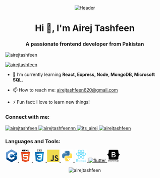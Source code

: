 
<p align="center">
  <img alt="Header" width="500" src="https://camo.githubusercontent.com/8bf6f6d78abc81fcf9c49f10649423e73ea44bc248e83aaae8759d401c829a84/68747470733a2f2f70687973696373677572756b756c2e66696c65732e776f726470726573732e636f6d2f323031392f30322f6368617261637465722d312e676966">
</p>

<h1 align="center">Hi 👋, I'm Airej Tashfeen</h1>
<h3 align="center">A passionate frontend developer from Pakistan</h3>

<p align="left">
  <img src="https://komarev.com/ghpvc/?username=airejtashfeen&label=Profile%20views&color=0e75b6&style=flat" alt="airejtashfeen" />
</p>
<p align="left">
  <a href="https://github.com/ryo-ma/github-profile-trophy">
    <img src="https://github-profile-trophy.vercel.app/?username=airejtashfeen" alt="airejtashfeen" />
  </a>
</p>

- 🌱 I’m currently learning **React, Express, Node, MongoDB, Microsoft SQL.**

- 📫 How to reach me: [airejtashfeen620@gmail.com](mailto:airejtashfeen620@gmail.com)


- ⚡ Fun fact: I love to learn new things!


<h3 align="left">Connect with me:</h3>
<p align="left">
  <a href="https://linkedin.com/in/airejtashfeen" target="_blank">
    <img src="https://raw.githubusercontent.com/rahuldkjain/github-profile-readme-generator/master/src/images/icons/Social/linked-in-alt.svg" alt="airejtashfeen" height="30" width="40" />
  </a>
  <a href="https://fb.com/airejtashfeennn" target="_blank">
    <img src="https://raw.githubusercontent.com/rahuldkjain/github-profile-readme-generator/master/src/images/icons/Social/facebook.svg" alt="airejtashfeennn" height="30" width="40" />
  </a>
  <a href="https://instagram.com/its_airej" target="_blank">
    <img src="https://raw.githubusercontent.com/rahuldkjain/github-profile-readme-generator/master/src/images/icons/Social/instagram.svg" alt="its_airej" height="30" width="40" />
  </a>
  <a href="https://www.leetcode.com/airejtashfeen" target="_blank">
    <img src="https://raw.githubusercontent.com/rahuldkjain/github-profile-readme-generator/master/src/images/icons/Social/leet-code.svg" alt="airejtashfeen" height="30" width="40" />
  </a>
</p>


<h3 align="left">Languages and Tools:</h3>
<p align="left">
  <a href="https://en.wikipedia.org/wiki/C%2B%2B" target="_blank" rel="noreferrer">
    <img src="https://raw.githubusercontent.com/devicons/devicon/master/icons/cplusplus/cplusplus-original.svg" alt="cplusplus" width="40" height="40" />
  </a>
  <a href="https://developer.mozilla.org/en-US/docs/Web/HTML" target="_blank" rel="noreferrer">
    <img src="https://raw.githubusercontent.com/devicons/devicon/master/icons/html5/html5-original-wordmark.svg" alt="html5" width="40" height="40" />
  </a>
  <a href="https://www.w3schools.com/css/" target="_blank" rel="noreferrer">
    <img src="https://raw.githubusercontent.com/devicons/devicon/master/icons/css3/css3-original-wordmark.svg" alt="css3" width="40" height="40" />
  </a>
  <a href="https://developer.mozilla.org/en-US/docs/Web/JavaScript" target="_blank" rel="noreferrer">
    <img src="https://raw.githubusercontent.com/devicons/devicon/master/icons/javascript/javascript-original.svg" alt="javascript" width="40" height="40" />
  </a>
  <a href="https://www.python.org" target="_blank" rel="noreferrer">
    <img src="https://raw.githubusercontent.com/devicons/devicon/master/icons/python/python-original.svg" alt="python" width="40" height="40" />
  </a>
  <a href="https://reactjs.org/" target="_blank" rel="noreferrer">
    <img src="https://raw.githubusercontent.com/devicons/devicon/master/icons/react/react-original-wordmark.svg" alt="react" width="40" height="40" />
  </a>
  <a href="https://flutter.dev" target="_blank" rel="noreferrer">
    <img src="https://www.vectorlogo.zone/logos/flutterio/flutterio-icon.svg" alt="flutter" width="40" height="40" />
  </a>
  <a href="https://getbootstrap.com" target="_blank" rel="noreferrer">
    <img src="https://raw.githubusercontent.com/devicons/devicon/master/icons/bootstrap/bootstrap-plain-wordmark.svg" alt="bootstrap" width="40" height="40" />
  </a>
</p>



<p align="center">
  <img src="https://github-readme-stats.vercel.app/api/top-langs?username=airejtashfeen&show_icons=true&locale=en&layout=compact" alt="airejtashfeen" />
</p>
